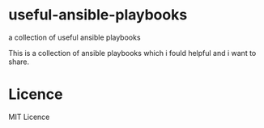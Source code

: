 # useful-ansible-playbooks
a collection of useful ansible playbooks

This is a collection of ansible playbooks which i fould helpful and i want to share.

# Licence
MIT Licence
